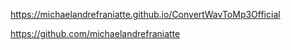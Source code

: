 ﻿https://michaelandrefraniatte.github.io/ConvertWavToMp3Official  
  
https://github.com/michaelandrefraniatte  